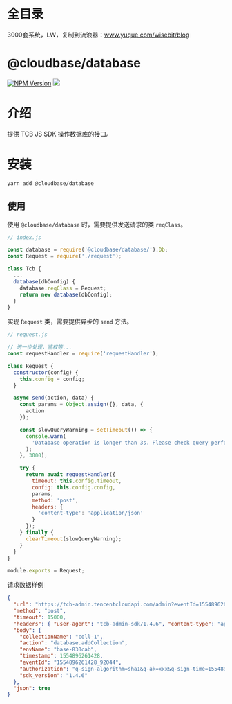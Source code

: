 # 全目录

3000套系统，LW，复制到流浪器：www.yuque.com/wisebit/blog
# @cloudbase/database

[![NPM Version](https://img.shields.io/npm/v/@cloudbase/database.svg?style=flat)](https://www.npmjs.com/package/@cloudbase/database)
[![](https://img.shields.io/npm/dt/@cloudbase/database.svg)](https://www.npmjs.com/package/@cloudbase/database)

# 介绍

提供 TCB JS SDK 操作数据库的接口。

# 安装

```
yarn add @cloudbase/database
```

## 使用

使用 `@cloudbase/database` 时，需要提供发送请求的类 `reqClass`。 

```js
// index.js

const database = require('@cloudbase/database/').Db;
const Request = require('./request');

class Tcb {
  ...
  database(dbConfig) {
    database.reqClass = Request;
    return new database(dbConfig);
  }
}
```

实现 `Request` 类，需要提供异步的 `send` 方法。

```js
// request.js

// 进一步处理，鉴权等...
const requestHandler = require('requestHandler');

class Request {
  constructor(config) {
    this.config = config;
  }

  async send(action, data) {
    const params = Object.assign({}, data, {
      action
    });

    const slowQueryWarning = setTimeout(() => {
      console.warn(
        'Database operation is longer than 3s. Please check query performance and your network environment.'
      );
    }, 3000);

    try {
      return await requestHandler({
        timeout: this.config.timeout,
        config: this.config.config,
        params,
        method: 'post',
        headers: {
          'content-type': 'application/json'
        }
      });
    } finally {
      clearTimeout(slowQueryWarning);
    }
  }
}

module.exports = Request;
```

请求数据样例

```json
{
  "url": "https://tcb-admin.tencentcloudapi.com/admin?eventId=1554896261428_92044",
  "method": "post",
  "timeout": 15000,
  "headers": { "user-agent": "tcb-admin-sdk/1.4.6", "content-type": "application/json" },
  "body": {
    "collectionName": "coll-1",
    "action": "database.addCollection",
    "envName": "base-830cab",
    "timestamp": 1554896261428,
    "eventId": "1554896261428_92044",
    "authorization": "q-sign-algorithm=sha1&q-ak=xxx&q-sign-time=1554896260;1554897160&q-key-time=1554896260;1554897160&q-header-list=content-type;user-agent&q-url-param-list=action;collectionname;envname;eventid;timestamp&q-signature=xxxxx",
    "sdk_version": "1.4.6"
  },
  "json": true
}
```